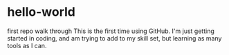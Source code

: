 # hello-world
first repo walk through
This is the first time using GitHub. I'm just getting started in coding, and am trying to add to my skill set, but learning as many tools as I can. 
